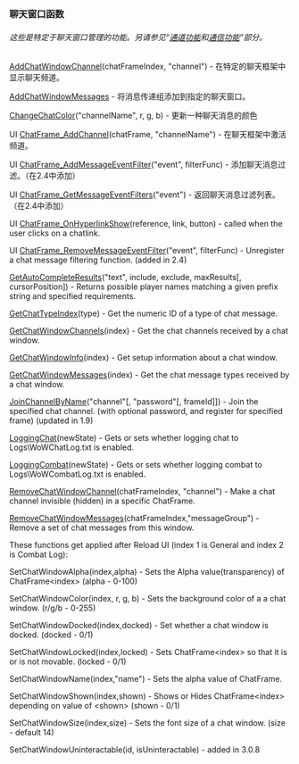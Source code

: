 ### 聊天窗口函数

###### 这些是特定于聊天窗口管理的功能。另请参见“[通道功能](https://wow.gamepedia.com/World_of_Warcraft_API#Channel_Functions)和[通信功能](https://wow.gamepedia.com/World_of_Warcraft_API#Communication_Functions)”部分。

[AddChatWindowChannel](https://wow.gamepedia.com/API_AddChatWindowChannel)\(chatFrameIndex, "channel"\) - 在特定的聊天框架中显示聊天频道。

[AddChatWindowMessages](https://wow.gamepedia.com/API_AddChatWindowMessages) - 将消息传递组添加到指定的聊天窗口。

[ChangeChatColor](https://wow.gamepedia.com/API_ChangeChatColor)\("channelName", r, g, b\) - 更新一种聊天消息的颜色

UI [ChatFrame\_AddChannel](https://wow.gamepedia.com/API_ChatFrame_AddChannel)\(chatFrame, "channelName"\) - 在聊天框架中激活频道。

UI [ChatFrame\_AddMessageEventFilter](https://wow.gamepedia.com/API_ChatFrame_AddMessageEventFilter)\("event", filterFunc\) - 添加聊天消息过滤。（在2.4中添加）

UI [ChatFrame\_GetMessageEventFilters](https://wow.gamepedia.com/API_ChatFrame_GetMessageEventFilters)\("event"\) - 返回聊天消息过滤列表。（在2.4中添加）

UI [ChatFrame\_OnHyperlinkShow](https://wow.gamepedia.com/API_ChatFrame_OnHyperlinkShow)\(reference, link, button\) - called when the user clicks on a chatlink.

UI [ChatFrame\_RemoveMessageEventFilter](https://wow.gamepedia.com/API_ChatFrame_RemoveMessageEventFilter)\("event", filterFunc\) - Unregister a chat message filtering function. \(added in 2.4\)

[GetAutoCompleteResults](https://wow.gamepedia.com/API_GetAutoCompleteResults)\("text", include, exclude, maxResults\[, cursorPosition\]\) - Returns possible player names matching a given prefix string and specified requirements.

[GetChatTypeIndex](https://wow.gamepedia.com/API_GetChatTypeIndex)\(type\) - Get the numeric ID of a type of chat message.

[GetChatWindowChannels](https://wow.gamepedia.com/API_GetChatWindowChannels)\(index\) - Get the chat channels received by a chat window.

[GetChatWindowInfo](https://wow.gamepedia.com/API_GetChatWindowInfo)\(index\) - Get setup information about a chat window.

[GetChatWindowMessages](https://wow.gamepedia.com/API_GetChatWindowMessages)\(index\) - Get the chat message types received by a chat window.

[JoinChannelByName](https://wow.gamepedia.com/API_JoinChannelByName)\("channel"\[, "password"\[, frameId\]\]\) - Join the specified chat channel. \(with optional password, and register for specified frame\) \(updated in 1.9\)

[LoggingChat](https://wow.gamepedia.com/API_LoggingChat)\(newState\) - Gets or sets whether logging chat to Logs\WoWChatLog.txt is enabled.

[LoggingCombat](https://wow.gamepedia.com/API_LoggingCombat)\(newState\) - Gets or sets whether logging combat to Logs\WoWCombatLog.txt is enabled.

[RemoveChatWindowChannel](https://wow.gamepedia.com/API_RemoveChatWindowChannel)\(chatFrameIndex, "channel"\) - Make a chat channel invisible \(hidden\) in a specific ChatFrame.

[RemoveChatWindowMessages](https://wow.gamepedia.com/API_RemoveChatWindowMessages)\(chatFrameIndex,"messageGroup"\) - Remove a set of chat messages from this window.

These functions get applied after Reload UI \(index 1 is General and index 2 is Combat Log\):

SetChatWindowAlpha\(index,alpha\) - Sets the Alpha value\(transparency\) of ChatFrame&lt;index&gt; \(alpha - 0-100\)

SetChatWindowColor\(index, r, g, b\) - Sets the background color of a a chat window. \(r/g/b - 0-255\)

SetChatWindowDocked\(index,docked\) - Set whether a chat window is docked. \(docked - 0/1\)

SetChatWindowLocked\(index,locked\) - Sets ChatFrame&lt;index&gt; so that it is or is not movable. \(locked - 0/1\)

SetChatWindowName\(index,"name"\) - Sets the alpha value of ChatFrame.

SetChatWindowShown\(index,shown\) - Shows or Hides ChatFrame&lt;index&gt; depending on value of &lt;shown&gt; \(shown - 0/1\)

SetChatWindowSize\(index,size\) - Sets the font size of a chat window. \(size - default 14\)

SetChatWindowUninteractable\(id, isUninteractable\) - added in 3.0.8

